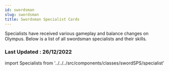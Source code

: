 ```yaml
---
id: swordsman
slug: swordsman
title: Swordsman Specialist Cards
---
```


Specialists have received various gameplay and balance changes on Olympus. Below is a list of all swordsman specialists and their skills.

### Last Updated : 26/12/2022

import Specialists from '../../../src/components/classes/swordSPS/specialist'

<Specialists/>